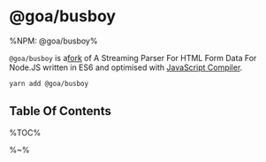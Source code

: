 # @goa/busboy

%NPM: @goa/busboy%

`@goa/busboy` is a[fork](https://github.com/mscdex/busboy) of A Streaming Parser For HTML Form Data For Node.JS written in ES6 and optimised with [JavaScript Compiler](https://compiler.page).

```sh
yarn add @goa/busboy
```

## Table Of Contents

%TOC%

%~%